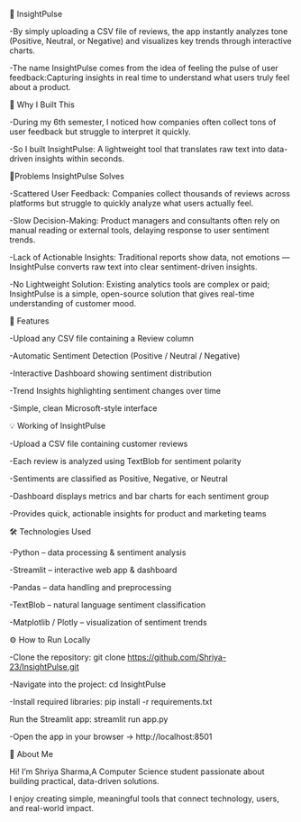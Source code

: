 💬 InsightPulse

-By simply uploading a CSV file of reviews, the app instantly analyzes tone (Positive, Neutral, or Negative) and visualizes key trends through interactive charts.

-The name InsightPulse comes from the idea of feeling the pulse of user feedback:Capturing insights in real time to understand what users truly feel about a product.

🧠 Why I Built This

-During my 6th semester, I noticed how companies often collect tons of user feedback but struggle to interpret it quickly.

-So I built InsightPulse: A lightweight tool that translates raw text into data-driven insights within seconds.

🔹Problems InsightPulse Solves

-Scattered User Feedback: Companies collect thousands of reviews across platforms but struggle to quickly analyze what users actually feel.

-Slow Decision-Making: Product managers and consultants often rely on manual reading or external tools, delaying response to user sentiment trends.

-Lack of Actionable Insights: Traditional reports show data, not emotions — InsightPulse converts raw text into clear sentiment-driven insights.

-No Lightweight Solution: Existing analytics tools are complex or paid; InsightPulse is a simple, open-source solution that gives real-time understanding of customer mood.

🚀 Features

-Upload any CSV file containing a Review column

-Automatic Sentiment Detection (Positive / Neutral / Negative)

-Interactive Dashboard showing sentiment distribution

-Trend Insights highlighting sentiment changes over time

-Simple, clean Microsoft-style interface

💡 Working of InsightPulse

-Upload a CSV file containing customer reviews

-Each review is analyzed using TextBlob for sentiment polarity

-Sentiments are classified as Positive, Negative, or Neutral

-Dashboard displays metrics and bar charts for each sentiment group

-Provides quick, actionable insights for product and marketing teams

🛠️ Technologies Used

-Python – data processing & sentiment analysis

-Streamlit – interactive web app & dashboard

-Pandas – data handling and preprocessing

-TextBlob – natural language sentiment classification

-Matplotlib / Plotly – visualization of sentiment trends

⚙️ How to Run Locally

-Clone the repository: git clone https://github.com/Shriya-23/InsightPulse.git

-Navigate into the project: cd InsightPulse

-Install required libraries: pip install -r requirements.txt

Run the Streamlit app: streamlit run app.py

-Open the app in your browser → http://localhost:8501

💼 About Me

 Hi! I’m Shriya Sharma,A Computer Science student passionate about building practical, data-driven solutions.

I enjoy creating simple, meaningful tools that connect technology, users, and real-world impact.

